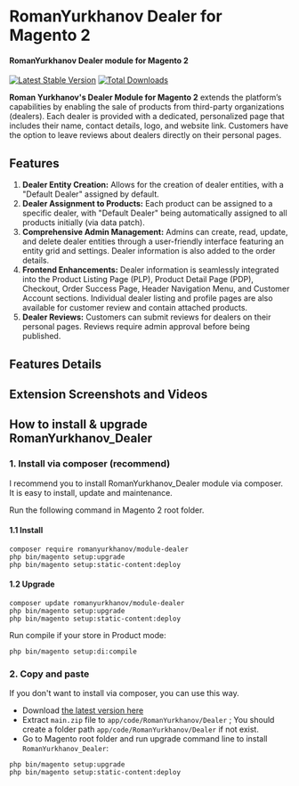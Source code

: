 # RomanYurkhanov Dealer for Magento 2
#### RomanYurkhanov Dealer module for Magento 2

[![Latest Stable Version](http://poser.pugx.org/romanyurkhanov/module-dealer/v)](https://packagist.org/packages/romanyurkhanov/module-dealer)
[![Total Downloads](http://poser.pugx.org/romanyurkhanov/module-dealer/downloads)](https://packagist.org/packages/romanyurkhanov/module-dealer)

**Roman Yurkhanov's Dealer Module for Magento 2** extends the platform’s capabilities by enabling the sale of products from
third-party organizations (dealers). Each dealer is provided with a dedicated, personalized page that includes their
name, contact details, logo, and website link. Customers have the option to leave reviews about dealers directly on
their personal pages.

## Features

1. **Dealer Entity Creation:** Allows for the creation of dealer entities, with a "Default Dealer" assigned by default.
2. **Dealer Assignment to Products:** Each product can be assigned to a specific dealer, with "Default Dealer" being
   automatically assigned to all products initially (via data patch).
3. **Comprehensive Admin Management:** Admins can create, read, update, and delete dealer entities through a user-friendly
   interface featuring an entity grid and settings. Dealer information is also added to the order details.
4. **Frontend Enhancements:** Dealer information is seamlessly integrated into the Product Listing Page (PLP), Product
   Detail Page (PDP), Checkout, Order Success Page, Header Navigation Menu, and Customer Account sections. Individual dealer listing and profile
   pages are also available for customer review and contain attached products.
5. **Dealer Reviews:** Customers can submit reviews for dealers on their personal pages. Reviews require admin approval
   before being published.

## Features Details

## Extension Screenshots and Videos

## How to install & upgrade RomanYurkhanov_Dealer

### 1. Install via composer (recommend)

I recommend you to install RomanYurkhanov_Dealer module via composer. It is easy to install, update and maintenance.

Run the following command in Magento 2 root folder.

#### 1.1 Install

```
composer require romanyurkhanov/module-dealer
php bin/magento setup:upgrade
php bin/magento setup:static-content:deploy
```

#### 1.2 Upgrade

```
composer update romanyurkhanov/module-dealer
php bin/magento setup:upgrade
php bin/magento setup:static-content:deploy
```

Run compile if your store in Product mode:

```
php bin/magento setup:di:compile
```

### 2. Copy and paste

If you don't want to install via composer, you can use this way. 

- Download [the latest version here](https://github.com/Roma-Roman/magento-2-Roman-Yurkhanov-dealer/archive/main.zip)
- Extract `main.zip` file to `app/code/RomanYurkhanov/Dealer` ; You should create a folder path `app/code/RomanYurkhanov/Dealer` if not exist.
- Go to Magento root folder and run upgrade command line to install `RomanYurkhanov_Dealer`:

```
php bin/magento setup:upgrade
php bin/magento setup:static-content:deploy
```
